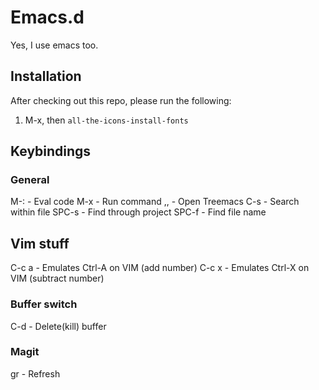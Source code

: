 # Emacs.d

Yes, I use emacs too.

## Installation

After checking out this repo, please run the following:

1. M-x, then `all-the-icons-install-fonts`

## Keybindings

### General

M-: - Eval code
M-x - Run command
,, - Open Treemacs
C-s - Search within file
SPC-s - Find through project
SPC-f - Find file name

## Vim stuff

C-c a - Emulates Ctrl-A on VIM (add number)
C-c x - Emulates Ctrl-X on VIM (subtract number)

### Buffer switch

C-d - Delete(kill) buffer

### Magit

gr - Refresh
